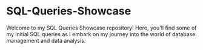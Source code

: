 # SQL-Queries-Showcase
Welcome to my SQL Queries Showcase repository! Here, you'll find some of my initial SQL queries as I embark on my journey into the world of database management and data analysis.
